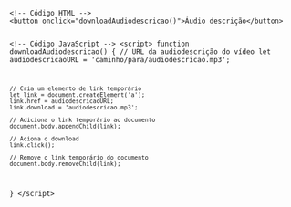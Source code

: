 <Code language='html'>
&lt;!-- Código HTML --&gt;
&lt;button onclick="downloadAudiodescricao()"&gt;Áudio descrição&lt;/button&gt;

&lt;!-- Código JavaScript --&gt;
&lt;script&gt;
function downloadAudiodescricao() {
    // URL da audiodescrição do vídeo
    let audiodescricaoURL = 'caminho/para/audiodescricao.mp3';

    // Cria um elemento de link temporário
    let link = document.createElement('a');
    link.href = audiodescricaoURL;
    link.download = 'audiodescricao.mp3';

    // Adiciona o link temporário ao documento
    document.body.appendChild(link);

    // Aciona o download
    link.click();

    // Remove o link temporário do documento
    document.body.removeChild(link);
}
&lt;/script&gt;
</Code>
